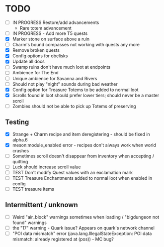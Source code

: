 # TODO
- [ ] IN PROGRESS Restore/add advancements
    - Rare totem advancement
- [ ] IN PROGRESS - Add more T5 quests
- [x] Marker stone on surface above a ruin
- [ ] Charm's bound compasses not working with quests any more
- [x] Remove broken quests
- [x] Config options for obelisks
- [x] Update all docs
- [ ] Swamp ruins don't have much loot at endpoints
- [ ] Ambience for The End
- [ ] Unique ambience for Savanna and Rivers
- [ ] Should not play "night" sounds during bad weather
- [x] Config option for Treasure Totems to be added to normal loot
- [x] Scrolls found in loot should prefer lower tiers; should never be a master scroll
- [ ] Zombies should not be able to pick up Totems of preserving

## Testing
- [x] Strange + Charm recipe and item deregistering - should be fixed in alpha.6
- [x] meson:module_enabled error - recipes don't always work when world crashes
- [ ] Sometimes scroll doesn't disappear from inventory when accepting / quitting
- [ ] Luck should increase scroll value
- [ ] TEST Don't modify Quest values with an exclamation mark
- [ ] TEST Treasure Enchantments added to normal loot when enabled in config
- [ ] TEST treasure items

## Intermittent / unknown
- [ ] Weird "air_block" warnings sometimes when loading / "bigdungeon not found" warnings
- [ ] the "17" warning - Quark issue? Appears on quark's network channel
- [ ] "POI data mismatch" error (java.lang.IllegalStateException: POI data mismatch: already registered at (pos)) - MC bug?